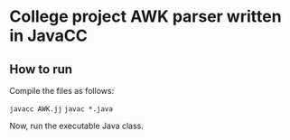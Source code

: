 College project AWK parser written in JavaCC
===================================================

How to run
---------------

Compile the files as follows:

`javacc AWK.jj`
`javac *.java`

Now, run the executable Java class.

